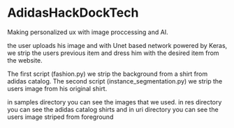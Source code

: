 # AdidasHackDockTech
Making personalized ux with image proccessing and AI.

the user uploads his image and with Unet based network powered by Keras, we strip the users previous item and dress him with the desired item from the website.

The first script (fashion.py) we strip the background from a shirt from adidas catalog.
The second script (instance_segmentation.py) we strip the users image from his original shirt.

in samples directory you can see the images that we used.
in res directory you can see the adidas catalog shirts and in uri directory you can see the users image striped from foreground

